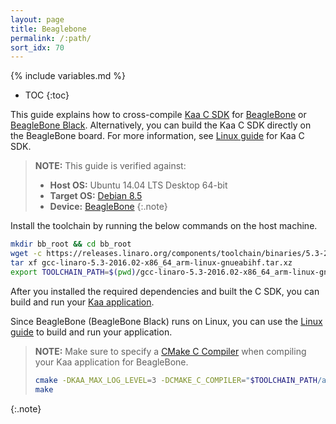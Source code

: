 ```yaml
---
layout: page
title: Beaglebone
permalink: /:path/
sort_idx: 70
---
```


{% include variables.md %}

* TOC
{:toc}

This guide explains how to cross-compile [Kaa C SDK]({{root_url}}Glossary/#kaa-sdk-type) for [BeagleBone](https://beagleboard.org/bone) or [BeagleBone Black](https://beagleboard.org/black).
Alternatively, you can build the Kaa C SDK directly on the BeagleBone board.
For more information, see [Linux guide]({{root_url}}Programming-guide/Using-Kaa-endpoint-SDKs/C/SDK-Linux/) for Kaa C SDK.

>**NOTE:** This guide is verified against:
>
> * **Host OS:** Ubuntu 14.04 LTS Desktop 64-bit
> * **Target OS:** [Debian 8.5](http://beagleboard.org/latest-images)
> * **Device:** [BeagleBone](http://beagleboard.org/bone-original)
{:.note}

Install the toolchain by running the below commands on the host machine.

```bash
mkdir bb_root && cd bb_root
wget -c https://releases.linaro.org/components/toolchain/binaries/5.3-2016.02/arm-linux-gnueabihf/gcc-linaro-5.3-2016.02-x86_64_arm-linux-gnueabihf.tar.xz
tar xf gcc-linaro-5.3-2016.02-x86_64_arm-linux-gnueabihf.tar.xz
export TOOLCHAIN_PATH=$(pwd)/gcc-linaro-5.3-2016.02-x86_64_arm-linux-gnueabihf/bin
```

After you installed the required dependencies and built the C SDK, you can build and run your [Kaa application]({{root_url}}Glossary/#kaa-application).

Since BeagleBone (BeagleBone Black) runs on Linux, you can use the [Linux guide]({{root_url}}Programming-guide/Using-Kaa-endpoint-SDKs/C/SDK-Linux/#build-c-sdk) to build and run your application.

>**NOTE:** Make sure to specify a [CMake C Compiler](http://www.vtk.org/Wiki/CMake_Cross_Compiling#Setting_up_the_system_and_toolchain) when compiling your Kaa application for BeagleBone.
>
>```bash
>cmake -DKAA_MAX_LOG_LEVEL=3 -DCMAKE_C_COMPILER="$TOOLCHAIN_PATH/arm-linux-gnueabihf-gcc" -DBUILD_TESTING=OFF ..
>make
>```
{:.note}